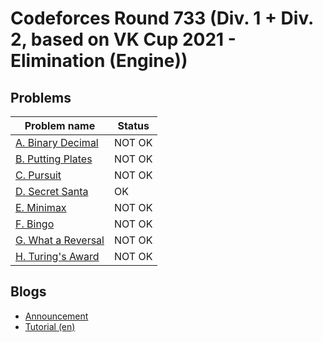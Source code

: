 # Codeforces Round 733 (Div. 1 + Div. 2, based on VK Cup 2021 - Elimination (Engine))

## Problems

|Problem name|Status|
|------------|---------|
| [A. Binary Decimal](problems/A._Binary_Decimal.md)|NOT OK|
| [B. Putting Plates](problems/B._Putting_Plates.md)|NOT OK|
| [C. Pursuit](problems/C._Pursuit.md)|NOT OK|
| [D. Secret Santa](problems/D._Secret_Santa.md)|OK|
| [E. Minimax](problems/E._Minimax.md)|NOT OK|
| [F. Bingo](problems/F._Bingo.md)|NOT OK|
| [G. What a Reversal](problems/G._What_a_Reversal.md)|NOT OK|
| [H. Turing's Award](problems/H._Turing's_Award.md)|NOT OK|
## Blogs

- [Announcement](blogs/Announcement.md)
- [Tutorial (en)](blogs/Tutorial_(en).md)
